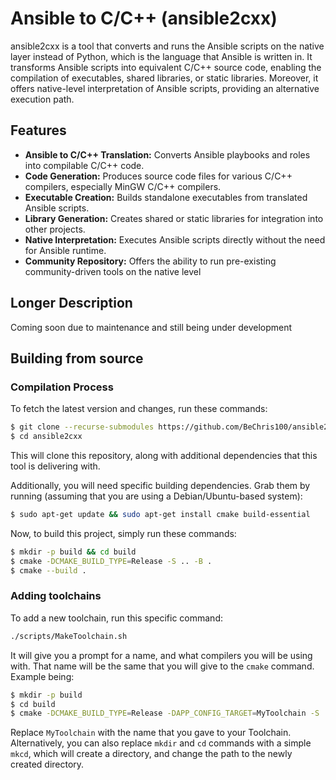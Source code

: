 # Ansible to C/C++ (ansible2cxx)
ansible2cxx is a tool that converts and runs the Ansible scripts on the native layer
instead of Python, which is the language that Ansible is written in. It transforms
Ansible scripts into equivalent C/C++ source code, enabling the compilation of
executables, shared libraries, or static libraries. Moreover, it offers native-level
interpretation of Ansible scripts, providing an alternative execution path.

## Features
- **Ansible to C/C++ Translation:** Converts Ansible playbooks and roles into
  compilable C/C++ code.
- **Code Generation:** Produces source code files for various C/C++ compilers,
  especially MinGW C/C++ compilers.
- **Executable Creation:** Builds standalone executables from translated Ansible
  scripts.
- **Library Generation:** Creates shared or static libraries for integration into
  other projects.
- **Native Interpretation:** Executes Ansible scripts directly without the need for
  Ansible runtime.
- **Community Repository:** Offers the ability to run pre-existing community-driven
  tools on the native level

## Longer Description
Coming soon due to maintenance and still being under development

## Building from source
### Compilation Process
To fetch the latest version and changes, run these commands:

```bash
$ git clone --recurse-submodules https://github.com/BeChris100/ansible2cxx
$ cd ansible2cxx
```

This will clone this repository, along with additional dependencies that this tool
is delivering with.

Additionally, you will need specific building dependencies. Grab them by running
(assuming that you are using a Debian/Ubuntu-based system):

```bash
$ sudo apt-get update && sudo apt-get install cmake build-essential
```

Now, to build this project, simply run these commands:

```bash
$ mkdir -p build && cd build
$ cmake -DCMAKE_BUILD_TYPE=Release -S .. -B .
$ cmake --build .
```

### Adding toolchains
To add a new toolchain, run this specific command:

```bash
./scripts/MakeToolchain.sh
```

It will give you a prompt for a name, and what compilers you will be using with.
That name will be the same that you will give to the `cmake` command. Example being:

```bash
$ mkdir -p build
$ cd build
$ cmake -DCMAKE_BUILD_TYPE=Release -DAPP_CONFIG_TARGET=MyToolchain -S .. -B .
```

Replace `MyToolchain` with the name that you gave to your Toolchain. Alternatively,
you can also replace `mkdir` and `cd` commands with a simple `mkcd`, which will
create a directory, and change the path to the newly created directory.